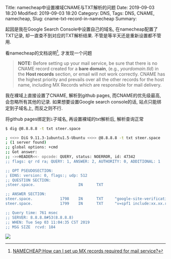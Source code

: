 Title: namecheap中设置裸域CNAME与TXT解析的问题 
Date: 2019-09-03 18:20
Modified: 2019-09-03 18:20
Category: DNS,
Tags: DNS, CNAME, namecheap, 
Slug: cname-txt-record-in-namecheap
Summary: 

起因是我在Google Search Console中设置自己的域名, 在namecheap配置了TXT记录, 却一直查不到对应的TXT解析结果. 不管是等半天还是重新设置都不管用. 

看namecheap的文档说明[^1], 才发现一个问题
>  **NOTE:** Before setting up your mail service, be sure that there is no CNAME record created for a **bare domain**, (e.g., *yourdomain.tld*) in the **Host records** section, or email will not work correctly. CNAME has the highest priority and prevails over all the other records for the host name, including MX Records which are responsible for mail delivery.



我在裸域上直接设置了CNAME, 解析到github pages, 而CNAME的优先级最高, 会忽略所有其他的记录. 如果想要设置Google search console的话, 站点只能绑定到子域名上, 而反之则不行.

将github pages绑定到`i`子域名, 再设置裸域的txt解析后, 解析查询正常
```bash
$ dig @8.8.8.8 -t txt steer.space

; <<>> DiG 9.11.3-1ubuntu1.5-Ubuntu <<>> @8.8.8.8 -t txt steer.space
; (1 server found)
;; global options: +cmd
;; Got answer:
;; ->>HEADER<<- opcode: QUERY, status: NOERROR, id: 47342
;; flags: qr rd ra; QUERY: 1, ANSWER: 2, AUTHORITY: 0, ADDITIONAL: 1

;; OPT PSEUDOSECTION:
; EDNS: version: 0, flags:; udp: 512
;; QUESTION SECTION:
;steer.space.                   IN      TXT

;; ANSWER SECTION:
steer.space.            1798    IN      TXT     "google-site-verification=aaaaaaaaa=============xxxxxxxU"
steer.space.            1799    IN      TXT     "v=spf1 include:xx.xx.registrar-servers.com ~all"

;; Query time: 761 msec
;; SERVER: 8.8.8.8#53(8.8.8.8)
;; WHEN: Tue Sep 03 11:04:35 CST 2019
;; MSG SIZE  rcvd: 184
```

<img src="http://ww1.sinaimg.cn/large/dd456925ly1g6m5d63awhj20mb09x74z.jpg" style="max-width: 80%">



[^1]: [NAMECHEAP:How can I set up MX records required for mail service?](https://www.namecheap.com/support/knowledgebase/article.aspx/322/2237/how-can-i-set-up-mx-records-required-for-mail-service)